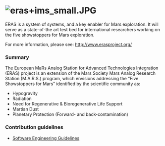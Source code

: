 # ![eras+ims_small.JPG](https://bitbucket.org/repo/G6qdMb/images/484281664-eras%2Bims_small.JPG) #

ERAS is a system of systems, and a key enabler for Mars exploration. It will serve as a state-of-the art test bed for international researchers working on the five showstoppers for Mars exploration.

For more information, please see: http://www.erasproject.org/

### Summary ###

The European MaRs Analog Station for Advanced Technologies Integration (ERAS) project is an extension of the Mars Society Mars Analog Research Station (M.A.R.S.) program, which envisions addressing  the “Five Showstoppers for Mars” identified by the scientific community as:

* Hypogravity
* Radiation
* Need for Regenerative & Bioregenerative Life Support
* Martian Dust
* Planetary Protection (Forward- and back-contamination)

### Contribution guidelines ### 

* [Software Engineering Guidelines](http://eras.readthedocs.org/en/latest/doc/guidelines.html)